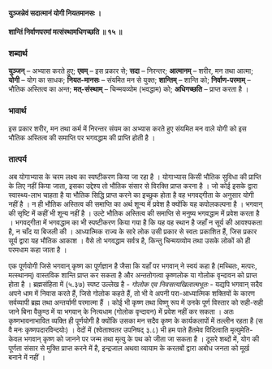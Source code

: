 #### युञ्जन्नेवं सदात्मानं योगी नियतमानसः ।
#### शान्तिं निर्वाणपरमां मत्संस्थामधिगच्छति ॥ १५ ॥

### शब्दार्थ

**युञ्जन्** – अभ्यास करते हुए; **एवम्** – इस प्रकार से; **सदा** – निरन्तर; **आत्मानम्** – शरीर,  मन तथा आत्मा; **योगी** – योग का साधक; **नियत-मानसः** – संयमित मन से युक्त; **शान्तिम्** – शान्ति को; **निर्वाण-परमाम्** – भौतिक अस्तित्व का अन्त; **मत्-संस्थाम्** – चिन्मयव्योम (भवद्धाम) को; **अधिगच्छति** – प्राप्त करता है ।

### भावार्थ

इस प्रकार शरीर, मन तथा कर्म में निरन्तर संयम का अभ्यास करते हुए संयमित मन वाले योगी को इस भौतिक अस्तित्व की समाप्ति पर भगवद्धाम की प्राप्ति होती है ।

### तात्पर्य

अब योगाभ्यास के चरम लक्ष्य का स्पष्टीकरण किया जा रहा है । योगाभ्यास किसी भौतिक सुविधा की प्राप्ति के लिए नहीं किया जाता, इसका उद्देश्य तो भौतिक संसार से विरक्ति प्राप्त करना है । जो कोई इसके द्वारा स्वास्थ्य-लाभ चाहता है या भौतिक सिद्धि प्राप्त करने का इच्छुक होता है वह भगवद्गीता के अनुसार योगी नहीं है । न ही भौतिक अस्तित्व की समाप्ति का अर्थ शून्य में प्रवेश है क्योंकि यह कपोलकल्पना है । भगवान् की सृष्टि में कहीं भी शून्य नहीं है । उल्टे भौतिक अस्तित्व की समाप्ति से मनुष्य भगवद्धाम में प्रवेश करता है । भगवद्गीता में भगवद्धाम का भी स्पष्टीकरण किया गया है कि यह वह स्थान है जहाँ न सूर्य की आवश्यकता है, न चाँद या बिजली की । आध्यात्मिक राज्य के सारे लोक उसी प्रकार से स्वतः प्रकाशित हैं, जिस प्रकार सूर्य द्वारा यह भौतिक आकाश । वैसे तो भगवद्धाम सर्वत्र है, किन्तु चिन्मयव्योम तथा उसके लोकों को ही परमधाम कहा जाता है ।

एक पूर्णयोगी जिसे भगवान् कृष्ण का पूर्णज्ञान है जैसा कि यहाँ पर भगवान् ने स्वयं कहा है (मच्चितः, मत्परः, मत्स्थानम्) वास्तविक शान्ति प्राप्त कर सकता है और अन्ततोगत्वा कृष्णलोक या गोलोक वृन्दावन को प्राप्त होता है । ब्रह्मसंहिता में (५.३७) स्पष्ट उल्लेख है - *गोलोक एव निवसत्यखिलात्मभूतः* - यद्यपि भगवान् सदैव अपने धाम में निवास करते हैं, जिसे गोलोक कहते हैं, तो भी वे अपनी परा-आध्यात्मिक शक्तियों के कारण सर्वव्यापी ब्रह्म तथा अन्तर्यामी परमात्मा हैं । कोई भी कृष्ण तथा विष्णु रूप में उनके पूर्ण विस्तार को सही-सही जाने बिना वैकुण्ठ में या भगवान् के नित्यधाम (गोलोक वृन्दावन) में प्रवेश नहीं कर सकता । अतः कृष्णभावनाभावित व्यक्ति ही पूर्णयोगी है क्योंकि उसका मन सदैव कृष्ण के कार्यकलापों में तल्लीन रहता है (स वै मनः कृष्णपदारविन्दयोः) । वेदों में (श्वेताश्वतर उपनिषद् ३.८) भी हम पाते हैंतमेव विदित्वाति मृत्युमेति-केवल भगवान् कृष्ण को जानने पर जन्म तथा मृत्यु के पथ को जीता जा सकता है । दूसरे शब्दों में, योग की पूर्णता संसार से मुक्ति प्राप्त करने में है, इन्द्रजाल अथवा व्यायाम के करतबों द्वारा अबोध जनता को मूर्ख बनाने में नहीं ।